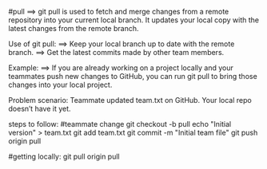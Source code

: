#pull
==> git pull is used to fetch and merge changes from a remote repository into your current local branch.
It updates your local copy with the latest changes from the remote branch.

Use of git pull:
==> Keep your local branch up to date with the remote branch.
==> Get the latest commits made by other team members.

Example:
==> If you are already working on a project locally and your teammates push new changes to GitHub, you can run git pull to bring those changes into your local project.

Problem scenario: Teammate updated team.txt on GitHub. Your local repo doesn’t have it yet.

steps to follow:
#teammate change
git checkout -b pull
echo "Initial version" > team.txt
git add team.txt
git commit -m "Initial team file"
git push origin pull

#getting locally:
git pull origin pull